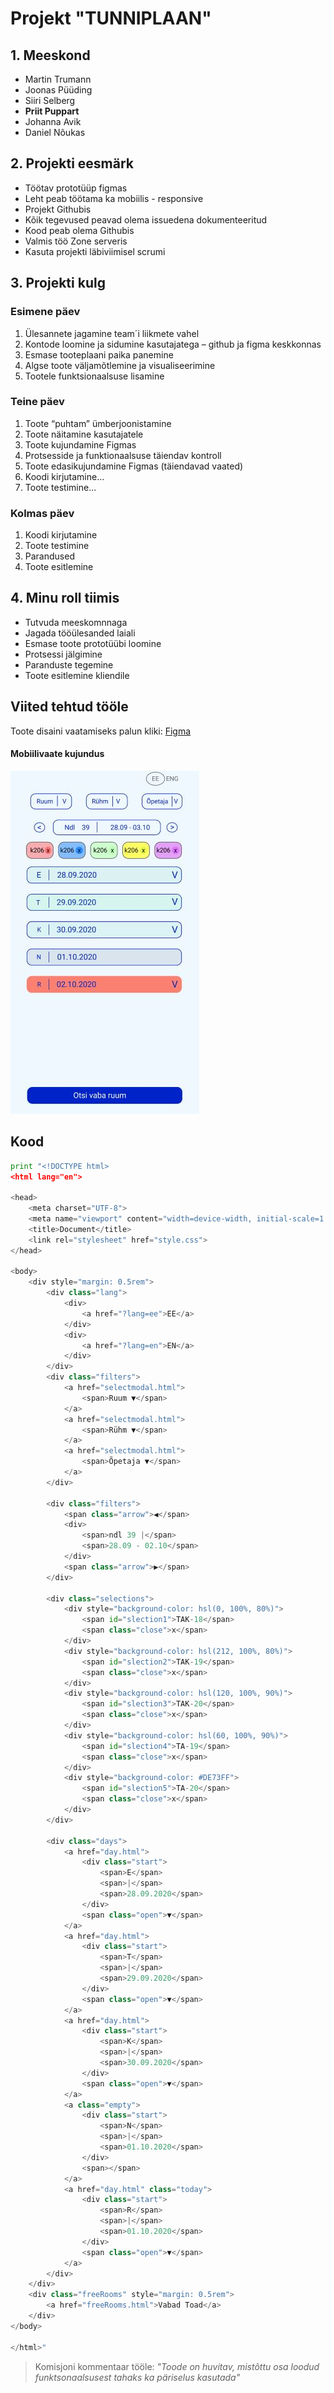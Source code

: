 # Projekt "TUNNIPLAAN"
## 1. Meeskond
 - Martin Trumann
 - Joonas Püüding
 - Siiri Selberg
 - **Priit Puppart**
 - Johanna Avik
 - Daniel Nõukas

 ## 2. Projekti eesmärk
 - Töötav prototüüp figmas
 - Leht peab töötama ka mobiilis - responsive
 - Projekt Githubis
 - Kõik tegevused peavad olema issuedena dokumenteeritud
 - Kood peab olema Githubis
 - Valmis töö Zone serveris
- Kasuta projekti läbiviimisel scrumi


## 3. Projekti kulg
### Esimene päev
1. Ülesannete jagamine team´i liikmete vahel
2. Kontode loomine ja sidumine kasutajatega – github ja figma keskkonnas
3. Esmase tooteplaani paika panemine
4. Algse toote väljamõtlemine ja visualiseerimine
5. Tootele funktsionaalsuse lisamine

### Teine päev
1. Toote “puhtam” ümberjoonistamine 
2. Toote näitamine kasutajatele
3. Toote kujundamine Figmas
4. Protsesside ja funktionaalsuse täiendav kontroll
5. Toote edasikujundamine Figmas (täiendavad vaated)
6. Koodi kirjutamine…
7. Toote testimine...


### Kolmas päev
1. Koodi kirjutamine
2. Toote testimine 
3. Parandused 
4. Toote esitlemine


## 4. Minu roll tiimis
- Tutvuda meeskomnnaga  
- Jagada tööülesanded laiali
- Esmase toote prototüübi loomine
- Protsessi jälgimine
- Paranduste tegemine
- Toote esitlemine kliendile   




## Viited tehtud tööle

Toote disaini vaatamiseks palun kliki: 
[Figma](https://www.figma.com/file/6beOOX3ySEW4ofg8Fmeq0I/Untitled?node-id=5%3A60)



#### Mobiilivaate kujundus
![Figma](Capture.JPG)




## Kood

```python
print "<!DOCTYPE html>
<html lang="en">

<head>
    <meta charset="UTF-8">
    <meta name="viewport" content="width=device-width, initial-scale=1.0">
    <title>Document</title>
    <link rel="stylesheet" href="style.css">
</head>

<body>
	<div style="margin: 0.5rem">
		<div class="lang">
			<div>
				<a href="?lang=ee">EE</a>
			</div>
			<div>
				<a href="?lang=en">EN</a>
			</div>
		</div>
		<div class="filters">
			<a href="selectmodal.html">
				<span>Ruum ▼</span>
			</a>
			<a href="selectmodal.html">
				<span>Rühm ▼</span>
			</a>
			<a href="selectmodal.html">
				<span>Õpetaja ▼</span>
			</a>
		</div>

		<div class="filters">
			<span class="arrow">◀</span>
			<div>
				<span>ndl 39 |</span>
				<span>28.09 - 02.10</span>
			</div>
			<span class="arrow">▶</span>
		</div>

		<div class="selections">
			<div style="background-color: hsl(0, 100%, 80%)">
				<span id="slection1">TAK-18</span>
				<span class="close">x</span>
			</div>
			<div style="background-color: hsl(212, 100%, 80%)">
				<span id="slection2">TAK-19</span>
				<span class="close">x</span>
			</div>
			<div style="background-color: hsl(120, 100%, 90%)">
				<span id="slection3">TAK-20</span>
				<span class="close">x</span>
			</div>
			<div style="background-color: hsl(60, 100%, 90%)">
				<span id="slection4">TA-19</span>
				<span class="close">x</span>
			</div>
			<div style="background-color: #DE73FF">
				<span id="slection5">TA-20</span>
				<span class="close">x</span>
			</div>
		</div>

		<div class="days">
			<a href="day.html">
				<div class="start">
					<span>E</span>
					<span>|</span>
					<span>28.09.2020</span>
				</div>
				<span class="open">▼</span>
			</a>
			<a href="day.html">
				<div class="start">
					<span>T</span>
					<span>|</span>
					<span>29.09.2020</span>
				</div>
				<span class="open">▼</span>
			</a>
			<a href="day.html">
				<div class="start">
					<span>K</span>
					<span>|</span>
					<span>30.09.2020</span>
				</div>
				<span class="open">▼</span>
			</a>
			<a class="empty">
				<div class="start">
					<span>N</span>
					<span>|</span>
					<span>01.10.2020</span>
				</div>
				<span></span>
			</a>
			<a href="day.html" class="today">
				<div class="start">
					<span>R</span>
					<span>|</span>
					<span>01.10.2020</span>
				</div>
				<span class="open">▼</span>
			</a>
		</div>
	</div>
	<div class="freeRooms" style="margin: 0.5rem">
		<a href="freeRooms.html">Vabad Toad</a>
	</div>
</body>

</html>"
```


> Komisjoni kommentaar tööle: _"Toode on huvitav, mistõttu osa loodud funktsonaalsusest tahaks ka päriselus kasutada"_



